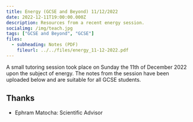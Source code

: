 ```yaml
---
title: Energy (GCSE and Beyond) 11/12/2022
date: 2022-12-11T19:00:00.000Z
description: Resources from a recent energy session.
socialimg: /img/teach.jpg
tags: ["GCSE and Beyond", "GCSE"]
files:
  - subheading: Notes (PDF)
    fileurl: ../../files/energy_11-12-2022.pdf
---
```


A small tutoring session took place on Sunday the 11th of December 2022 upon the subject of energy. The notes from the session have been uploaded below and are suitable for all GCSE students.

## Thanks

- Ephram Matocha: Scientific Advisor
